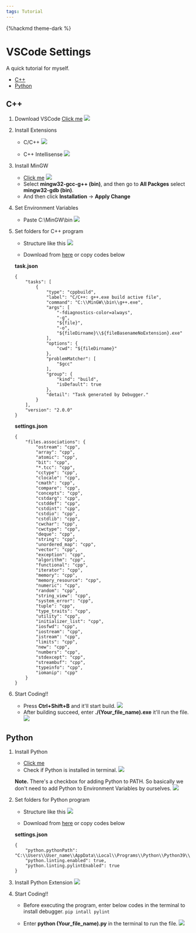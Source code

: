 ```yaml
---
tags: Tutorial
---
```

{%hackmd theme-dark %}

# VSCode Settings
A quick tutorial for myself.

* [C++](#C++)
* [Python](#Python)

## C++
1. Download VSCode
    [Click me](https://code.visualstudio.com/download)
    ![](https://i.imgur.com/373Aznl.png)

2. Install Extensions
    * C/C++
    ![](https://i.imgur.com/UC7BxvB.png)

    * C++ Intellisense
    ![](https://i.imgur.com/nlnJnOS.png)
3. Install MinGW
    * [Click me](https://sourceforge.net/projects/mingw/)
    ![](https://i.imgur.com/yL0qK9E.png)
    * Select **mingw32-gcc-g++ (bin)**, and then go to **All Packges** select **mingw32-gdb (bin)**.
    * And then click **Installation** -> **Apply Change**

4. Set Environment Variables
    * Paste C:\MinGW\bin
    ![](https://i.imgur.com/Acon4lF.png)
    
5. Set folders for C++ program
    * Structure like this
    ![](https://i.imgur.com/szf53C0.png)
    
    * Download from [here](https://github.com/YuYuTW123/VSCode_Settings) or copy codes below
    
    **task.json**
    ```json=
    {
        "tasks": [
            {
                "type": "cppbuild",
                "label": "C/C++: g++.exe build active file",
                "command": "C:\\MinGW\\bin\\g++.exe",
                "args": [
                    "-fdiagnostics-color=always",
                    "-g",
                    "${file}",
                    "-o",
                    "${fileDirname}\\${fileBasenameNoExtension}.exe"
                ],
                "options": {
                    "cwd": "${fileDirname}"
                },
                "problemMatcher": [
                    "$gcc"
                ],
                "group": {
                    "kind": "build",
                    "isDefault": true
                },
                "detail": "Task generated by Debugger."
            }
        ],
        "version": "2.0.0"
    }
    ```
    
    **settings.json**
    ```json=
    {
        "files.associations": {
            "ostream": "cpp",
            "array": "cpp",
            "atomic": "cpp",
            "bit": "cpp",
            "*.tcc": "cpp",
            "cctype": "cpp",
            "clocale": "cpp",
            "cmath": "cpp",
            "compare": "cpp",
            "concepts": "cpp",
            "cstdarg": "cpp",
            "cstddef": "cpp",
            "cstdint": "cpp",
            "cstdio": "cpp",
            "cstdlib": "cpp",
            "cwchar": "cpp",
            "cwctype": "cpp",
            "deque": "cpp",
            "string": "cpp",
            "unordered_map": "cpp",
            "vector": "cpp",
            "exception": "cpp",
            "algorithm": "cpp",
            "functional": "cpp",
            "iterator": "cpp",
            "memory": "cpp",
            "memory_resource": "cpp",
            "numeric": "cpp",
            "random": "cpp",
            "string_view": "cpp",
            "system_error": "cpp",
            "tuple": "cpp",
            "type_traits": "cpp",
            "utility": "cpp",
            "initializer_list": "cpp",
            "iosfwd": "cpp",
            "iostream": "cpp",
            "istream": "cpp",
            "limits": "cpp",
            "new": "cpp",
            "numbers": "cpp",
            "stdexcept": "cpp",
            "streambuf": "cpp",
            "typeinfo": "cpp",
            "iomanip": "cpp"
        }
    }
    ```

6. Start Coding!!
    * Press **Ctrl+Shift+B** and it'll start build.
    ![](https://i.imgur.com/jFchpgA.png)
    * After building succeed, enter **./(Your_file_name).exe** it'll run the file.
    ![](https://i.imgur.com/eCAprOg.png)


## Python

1. Install Python
    * [Click me](https://www.python.org/)
    * Check if Python is installed in terminal.
    ![](https://i.imgur.com/RWg25oD.png)
    
    **Note.** There's a checkbox for adding Python to PATH. So basically we don't need to add Python to Environment Variables by ourselves.
    ![](https://i.imgur.com/3AikD5Q.png)

2. Set folders for Python program
    * Structure like this
    ![](https://i.imgur.com/pMP6gkw.png)

    * Download from [here](https://github.com/YuYuTW123/VSCode_Settings) or copy codes below

    **settings.json**
    ```json=
    {
        "python.pythonPath": "C:\\Users\\User_name\\AppData\\Local\\Programs\\Python\\Python39\\python.exe",
        "python.linting.enabled": true,
        "python.linting.pylintEnabled": true
    }

    ```
3. Install Python Extension
    ![](https://i.imgur.com/o6oWsr8.png)

4. Start Coding!!
    * Before executing the program, enter below codes in the terminal to install debugger.
    ```pip intall pylint```
    
    * Enter **python (Your_file_name).py** in the terminal to run the file.
    ![](https://i.imgur.com/UiMZGdP.png)
    
    

